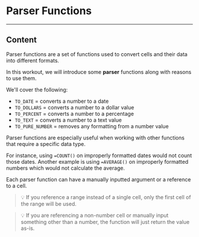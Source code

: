 ﻿---
author: Stefan-Stojanovic

type: normal

category: how to

links:
  - '[COUNT](https://support.google.com/docs/answer/3093620){documentation}'
  - '[AVERAGE](https://support.google.com/docs/answer/3093615){documentation}'

---

# Parser Functions

---
## Content

Parser functions are a set of functions used to convert cells and their data into different formats.

In this workout, we will introduce some **parser** functions along with reasons to use them.

We'll cover the following:
- `TO_DATE` = converts a number to a date 
- `TO_DOLLARS` = converts a number to a dollar value
- `TO_PERCENT` = converts a number to a percentage
- `TO_TEXT` = converts a number to a text value
- `TO_PURE_NUMBER` = removes any formatting from a number value

Parser functions are especially useful when working with other functions that require a specific data type.

For instance, using `=COUNT()` on improperly formatted dates would not count those dates. Another example is using `=AVERAGE()` on improperly formatted numbers which would not calculate the average.

Each parser function can have a manually inputted argument or a reference to a cell.

> 💡 If you reference a range instead of a single cell, only the first cell of the range will be used.

> 💡 If you are referencing a non-number cell or manually input something other than a number, the function will just return the value as-is.